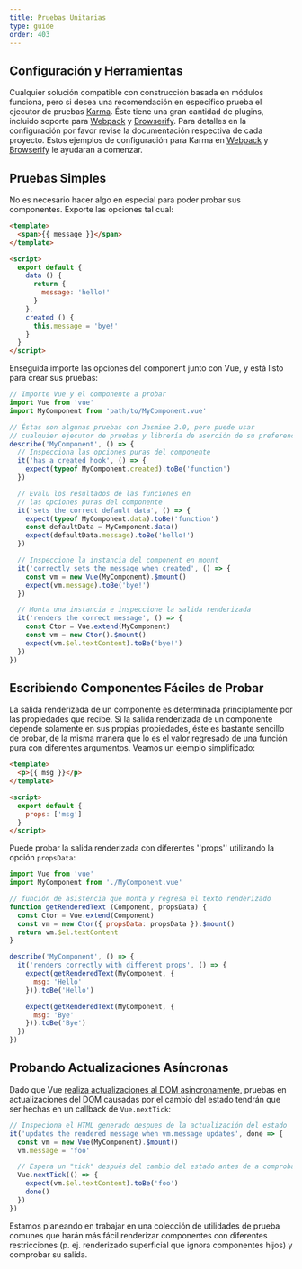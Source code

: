 ```yaml
---
title: Pruebas Unitarias
type: guide
order: 403
---
```


## Configuración y Herramientas

Cualquier solución compatible con construcción basada en módulos funciona, pero si desea una recomendación en específico prueba el ejecutor de pruebas [Karma](http://karma-runner.github.io). Éste tiene una gran cantidad de plugins, incluido soporte para [Webpack](https://github.com/webpack/karma-webpack) y [Browserify](https://github.com/Nikku/karma-browserify). Para detalles en la configuración por favor revise la documentación respectiva de cada proyecto. Estos ejemplos de configuración para Karma en [Webpack](https://github.com/vuejs-templates/webpack/blob/master/template/test/unit/karma.conf.js) y [Browserify](https://github.com/vuejs-templates/browserify/blob/master/template/karma.conf.js) le ayudaran a comenzar.

## Pruebas Simples

No es necesario hacer algo en especial para poder probar sus componentes. Exporte las opciones tal cual: 

``` html
<template>
  <span>{{ message }}</span>
</template>

<script>
  export default {
    data () {
      return {
        message: 'hello!'
      }
    },
    created () {
      this.message = 'bye!'
    }
  }
</script>
```

Enseguida importe las opciones del component junto con Vue, y está listo para crear sus pruebas:

``` js
// Importe Vue y el componente a probar
import Vue from 'vue'
import MyComponent from 'path/to/MyComponent.vue'

// Éstas son algunas pruebas con Jasmine 2.0, pero puede usar
// cualquier ejecutor de pruebas y librería de aserción de su preferencia
describe('MyComponent', () => {
  // Inspecciona las opciones puras del componente
  it('has a created hook', () => {
    expect(typeof MyComponent.created).toBe('function')
  })

  // Evalu los resultados de las funciones en
  // las opciones puras del componente
  it('sets the correct default data', () => {
    expect(typeof MyComponent.data).toBe('function')
    const defaultData = MyComponent.data()
    expect(defaultData.message).toBe('hello!')
  })

  // Inspeccione la instancia del component en mount
  it('correctly sets the message when created', () => {
    const vm = new Vue(MyComponent).$mount()
    expect(vm.message).toBe('bye!')
  })

  // Monta una instancia e inspeccione la salida renderizada
  it('renders the correct message', () => {
    const Ctor = Vue.extend(MyComponent)
    const vm = new Ctor().$mount()
    expect(vm.$el.textContent).toBe('bye!')
  })
})
```

## Escribiendo Componentes Fáciles de Probar

La salida renderizada de un componente es determinada principlamente por las propiedades que recibe. Si la salida renderizada de un componente depende solamente en sus propias propiedades, éste es bastante sencillo de probar, de la misma manera que lo es el valor regresado de una función pura con diferentes argumentos. Veamos un ejemplo simplificado:

``` html
<template>
  <p>{{ msg }}</p>
</template>

<script>
  export default {
    props: ['msg']
  }
</script>
```

Puede probar la salida renderizada con diferentes ''props'' utilizando la opción `propsData`:

``` js
import Vue from 'vue'
import MyComponent from './MyComponent.vue'

// función de asistencia que monta y regresa el texto renderizado
function getRenderedText (Component, propsData) {
  const Ctor = Vue.extend(Component)
  const vm = new Ctor({ propsData: propsData }).$mount()
  return vm.$el.textContent
}

describe('MyComponent', () => {
  it('renders correctly with different props', () => {
    expect(getRenderedText(MyComponent, {
      msg: 'Hello'
    })).toBe('Hello')

    expect(getRenderedText(MyComponent, {
      msg: 'Bye'
    })).toBe('Bye')
  })
})
```

## Probando Actualizaciones Asíncronas

Dado que Vue [realiza actualizaciones al DOM asincronamente](reactivity.html#Async-Update-Queue), pruebas en actualizaciones del DOM causadas por el cambio del estado tendrán que ser hechas en un callback de `Vue.nextTick`:

``` js
// Inspeciona el HTML generado despues de la actualización del estado
it('updates the rendered message when vm.message updates', done => {
  const vm = new Vue(MyComponent).$mount()
  vm.message = 'foo'

  // Espera un "tick" después del cambio del estado antes de a comprobar las actualizaciones a el DOM
  Vue.nextTick(() => {
    expect(vm.$el.textContent).toBe('foo')
    done()
  })
})
```

Estamos planeando en trabajar en una colección de utilidades de prueba comunes que harán más fácil renderizar componentes con diferentes restricciones (p. ej. renderizado superficial que ignora componentes hijos) y comprobar su salida.

